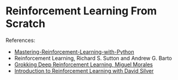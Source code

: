 # Reinforcement Learning From Scratch

References:
- [Mastering-Reinforcement-Learning-with-Python](https://github.com/PacktPublishing/Mastering-Reinforcement-Learning-with-Python)
- Reinforcement Learning, Richard S. Sutton and Andrew G. Barto
- [Grokking Deep Reinforcement Learning, Miguel Morales](https://github.com/mimoralea/gdrl)
- [Introduction to Reinforcement Learning with David Silver](https://www.deepmind.com/learning-resources/introduction-to-reinforcement-learning-with-david-silver)




